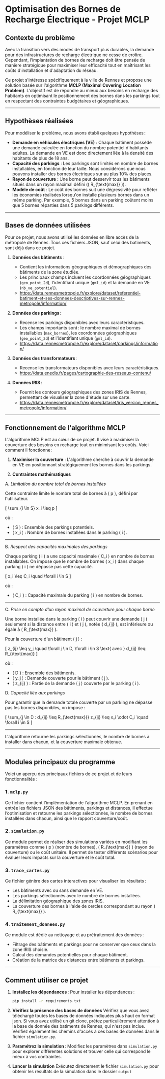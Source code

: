 # **Optimisation des Bornes de Recharge Électrique - Projet MCLP**

## **Contexte du problème**

Avec la transition vers des modes de transport plus durables, la demande pour des infrastructures de recharge électrique ne cesse de croître. Cependant, l'implantation de bornes de recharge doit être pensée de manière stratégique pour maximiser leur efficacité tout en maîtrisant les coûts d'installation et d'adaptation du réseau. 

Ce projet s'intéresse spécifiquement à la ville de Rennes et propose une solution basée sur l'algorithme **MCLP (Maximal Covering Location Problem)**. L'objectif est de répondre au mieux aux besoins en recharge des habitants en optimisant le positionnement des bornes dans les parkings tout en respectant des contraintes budgétaires et géographiques.

---

## **Hypothèses réalisées**

Pour modéliser le problème, nous avons établi quelques hypothèses :

- **Demande en véhicules électriques (VE)** : Chaque bâtiment possède une demande calculée en fonction du nombre potentiel d'habitants adultes. La demande en VE est donc directement liée à la densité des habitants de plus de 18 ans.
- **Capacité des parkings** : Les parkings sont limités en nombre de bornes installables, en fonction de leur taille. Nous considérons que nous pouvons installer des bornes électriques sur au plus 10% des places.
- **Rayon de couverture** : Une borne peut desservir tous les bâtiments situés dans un rayon maximal défini (\( R_{\text{max}} \)).
- **Modèle de coût** : Le coût des bornes suit une dégressivité pour refléter les économies réalisées lorsqu'on installe plusieurs bornes dans un même parking. Par exemple, 5 bornes dans un parking coûtent moins que 5 bornes réparties dans 5 parkings différents.

---

## **Bases de données utilisées**

Pour ce projet, nous avons utilisé les données en libre accès de la métropole de Rennes. Tous ces fichiers JSON, sauf celui des batiments, sont déjà dans ce projet.

1. **Données des bâtiments** :
   - Contient les informations géographiques et démographiques des bâtiments de la zone étudiée.
   - Les principaux champs incluent les coordonnées géographiques (`geo_point_2d`), l'identifiant unique (`gml_id`) et la demande en VE (`nb_ve_potentiel`).
   - https://data.rennesmetropole.fr/explore/dataset/referentiel-batiment-et-ses-donnees-descriptives-sur-rennes-metropole/information/

2. **Données des parkings** :
   - Recense les parkings disponibles avec leurs caractéristiques.
   - Les champs importants sont : le nombre maximal de bornes installables (`max_bornes`), les coordonnées géographiques (`geo_point_2d`) et l'identifiant unique (`gml_id`).
   - https://data.rennesmetropole.fr/explore/dataset/parkings/information/

3. **Données des transformateurs** :
    - Recense les transformateurs disponibles avec leurs caractéristiques.
    - https://data.enedis.fr/pages/cartographie-des-reseaux-contenu/

4. **Données IRIS** :
   - Fournit les contours géographiques des zones IRIS de Rennes, permettant de visualiser la zone d'étude sur une carte.
   - https://data.rennesmetropole.fr/explore/dataset/iris_version_rennes_metropole/information/

---

## **Fonctionnement de l'algorithme MCLP**

L'algorithme MCLP est au cœur de ce projet. Il vise à maximiser la couverture des besoins en recharge tout en minimisant les coûts. Voici comment il fonctionne :

1. **Maximiser la couverture** : L'algorithme cherche à couvrir la demande en VE en positionnant stratégiquement les bornes dans les parkings.

2. **Contraintes mathématiques**

A. *Limitation du nombre total de bornes installées*

Cette contrainte limite le nombre total de bornes à \( p \), défini par l'utilisateur.

\[
\sum_{i \in S} x_i \leq p
\]

où :

- \( S \) : Ensemble des parkings potentiels.
- \( x_i \) : Nombre de bornes installées dans le parking \( i \).

---

B. *Respect des capacités maximales des parkings*

Chaque parking \( i \) a une capacité maximale \( C_i \) en nombre de bornes installables. On impose que le nombre de bornes \( x_i \) dans chaque parking \( i \) ne dépasse pas cette capacité.

\[
x_i \leq C_i \quad \forall i \in S
\]

où :

- \( C_i \) : Capacité maximale du parking \( i \) en nombre de bornes.

---

C. *Prise en compte d’un rayon maximal de couverture pour chaque borne*

Une borne installée dans le parking \( i \) peut couvrir une demande \( j \) seulement si la distance entre \( i \) et \( j \), notée \( d_{ij} \), est inférieure ou égale à \( R_{\text{max}} \).

Pour la couverture d'un bâtiment \( j \) :

\[
z_{ij} \leq y_j \quad \forall j \in D, \forall i \in S \text{ avec } d_{ij} \leq R_{\text{max}}
\]

où :

- \( D \) : Ensemble des bâtiments.
- \( y_j \) : Demande couverte pour le bâtiment \( j \).
- \( z_{ij} \) : Partie de la demande \( j \) couverte par le parking \( i \).

D. *Capacité liée aux parkings*

Pour garantir que la demande totale couverte par un parking ne dépasse pas les bornes disponibles, on impose :

\[
\sum_{j \in D : d_{ij} \leq R_{\text{max}}} z_{ij} \leq x_i \cdot C_i \quad \forall i \in S
\]

---

L'algorithme retourne les parkings sélectionnés, le nombre de bornes à installer dans chacun, et la couverture maximale obtenue.

---

## **Modules principaux du programme**

Voici un aperçu des principaux fichiers de ce projet et de leurs fonctionnalités :

### **1. `mclp.py`**
Ce fichier contient l'implémentation de l'algorithme MCLP. En prenant en entrée les fichiers JSON des bâtiments, parkings et distances, il effectue l’optimisation et retourne les parkings sélectionnés, le nombre de bornes installées dans chacun, ainsi que le rapport couverture/coût.

### **2. `simulation.py`**
Ce module permet de réaliser des simulations variées en modifiant les paramètres comme \( p \) (nombre de bornes), \( R_{\text{max}} \) (rayon de couverture) ou le coût unitaire. Il permet de tester différents scénarios pour évaluer leurs impacts sur la couverture et le coût total.

### **3. `trace_cartes.py`**
Ce fichier génère des cartes interactives pour visualiser les résultats :
- Les bâtiments avec ou sans demande en VE.
- Les parkings sélectionnés avec le nombre de bornes installées.
- La délimitation géographique des zones IRIS.
- La couverture des bornes à l'aide de cercles correspondant au rayon \( R_{\text{max}} \).

### **4. `traitement_donnees.py`**
Ce module est dédié au nettoyage et au prétraitement des données :
- Filtrage des bâtiments et parkings pour ne conserver que ceux dans la zone IRIS choisie.
- Calcul des demandes potentielles pour chaque bâtiment.
- Création de la matrice des distances entre bâtiments et parkings.

---

## **Comment utiliser ce projet**

1. **Installez les dépendances** :
   Pour installer les dépendances :
   ```bash
   pip install -r requirements.txt
   ```

2. **Vérifiez la présence des bases de données**
   Vérifiez que vous avez téléchargé toutes les bases de données indiquées plus haut en format json. Si vous avez utilisé un git clone, prêtez particulièrement attention à la base de donnée des batiments de Rennes, qui n'est pas inclue. Vérifiez également les chemins d'accès à ces bases de données dans le fichier `simulation.py`.

2. **Paramétrez la simulation** :
   Modifiez les paramètres dans `simulation.py` pour explorer différentes solutions et trouver celle qui correspond le mieux à vos contraintes.

3. **Lancer la simulation**
   Exécutez directement le fichier `simulation.py` pour obtenir les résultats de la simulation dans le dossier `output`



